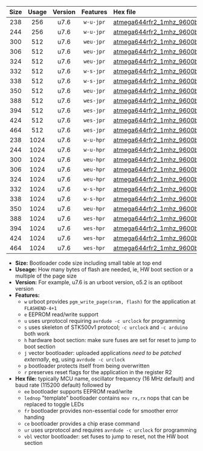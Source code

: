 |Size|Usage|Version|Features|Hex file|
|:-:|:-:|:-:|:-:|:--|
|238|256|u7.6|`w-u-jpr`|[atmega644rfr2_1mhz_9600bps_ur_vbl.hex](https://raw.githubusercontent.com/stefanrueger/urboot/main//atmega644rfr2_1mhz_9600bps_ur_vbl.hex)|
|244|256|u7.6|`w-u-jpr`|[atmega644rfr2_1mhz_9600bps_lednop_ur_vbl.hex](https://raw.githubusercontent.com/stefanrueger/urboot/main//atmega644rfr2_1mhz_9600bps_lednop_ur_vbl.hex)|
|300|512|u7.6|`weu-jpr`|[atmega644rfr2_1mhz_9600bps_ee_ur_vbl.hex](https://raw.githubusercontent.com/stefanrueger/urboot/main//atmega644rfr2_1mhz_9600bps_ee_ur_vbl.hex)|
|306|512|u7.6|`weu-jpr`|[atmega644rfr2_1mhz_9600bps_ee_lednop_ur_vbl.hex](https://raw.githubusercontent.com/stefanrueger/urboot/main//atmega644rfr2_1mhz_9600bps_ee_lednop_ur_vbl.hex)|
|324|512|u7.6|`weu-jpr`|[atmega644rfr2_1mhz_9600bps_ee_lednop_fr_ur_vbl.hex](https://raw.githubusercontent.com/stefanrueger/urboot/main//atmega644rfr2_1mhz_9600bps_ee_lednop_fr_ur_vbl.hex)|
|332|512|u7.6|`w-s-jpr`|[atmega644rfr2_1mhz_9600bps_vbl.hex](https://raw.githubusercontent.com/stefanrueger/urboot/main//atmega644rfr2_1mhz_9600bps_vbl.hex)|
|338|512|u7.6|`w-s-jpr`|[atmega644rfr2_1mhz_9600bps_lednop_vbl.hex](https://raw.githubusercontent.com/stefanrueger/urboot/main//atmega644rfr2_1mhz_9600bps_lednop_vbl.hex)|
|350|512|u7.6|`weu-jpr`|[atmega644rfr2_1mhz_9600bps_ee_lednop_fr_ce_ur_vbl.hex](https://raw.githubusercontent.com/stefanrueger/urboot/main//atmega644rfr2_1mhz_9600bps_ee_lednop_fr_ce_ur_vbl.hex)|
|388|512|u7.6|`wes-jpr`|[atmega644rfr2_1mhz_9600bps_ee_vbl.hex](https://raw.githubusercontent.com/stefanrueger/urboot/main//atmega644rfr2_1mhz_9600bps_ee_vbl.hex)|
|394|512|u7.6|`wes-jpr`|[atmega644rfr2_1mhz_9600bps_ee_lednop_vbl.hex](https://raw.githubusercontent.com/stefanrueger/urboot/main//atmega644rfr2_1mhz_9600bps_ee_lednop_vbl.hex)|
|424|512|u7.6|`wes-jpr`|[atmega644rfr2_1mhz_9600bps_ee_lednop_fr_vbl.hex](https://raw.githubusercontent.com/stefanrueger/urboot/main//atmega644rfr2_1mhz_9600bps_ee_lednop_fr_vbl.hex)|
|464|512|u7.6|`wes-jpr`|[atmega644rfr2_1mhz_9600bps_ee_lednop_fr_ce_vbl.hex](https://raw.githubusercontent.com/stefanrueger/urboot/main//atmega644rfr2_1mhz_9600bps_ee_lednop_fr_ce_vbl.hex)|
|238|1024|u7.6|`w-u-hpr`|[atmega644rfr2_1mhz_9600bps_ur.hex](https://raw.githubusercontent.com/stefanrueger/urboot/main//atmega644rfr2_1mhz_9600bps_ur.hex)|
|244|1024|u7.6|`w-u-hpr`|[atmega644rfr2_1mhz_9600bps_lednop_ur.hex](https://raw.githubusercontent.com/stefanrueger/urboot/main//atmega644rfr2_1mhz_9600bps_lednop_ur.hex)|
|300|1024|u7.6|`weu-hpr`|[atmega644rfr2_1mhz_9600bps_ee_ur.hex](https://raw.githubusercontent.com/stefanrueger/urboot/main//atmega644rfr2_1mhz_9600bps_ee_ur.hex)|
|306|1024|u7.6|`weu-hpr`|[atmega644rfr2_1mhz_9600bps_ee_lednop_ur.hex](https://raw.githubusercontent.com/stefanrueger/urboot/main//atmega644rfr2_1mhz_9600bps_ee_lednop_ur.hex)|
|324|1024|u7.6|`weu-hpr`|[atmega644rfr2_1mhz_9600bps_ee_lednop_fr_ur.hex](https://raw.githubusercontent.com/stefanrueger/urboot/main//atmega644rfr2_1mhz_9600bps_ee_lednop_fr_ur.hex)|
|332|1024|u7.6|`w-s-hpr`|[atmega644rfr2_1mhz_9600bps.hex](https://raw.githubusercontent.com/stefanrueger/urboot/main//atmega644rfr2_1mhz_9600bps.hex)|
|338|1024|u7.6|`w-s-hpr`|[atmega644rfr2_1mhz_9600bps_lednop.hex](https://raw.githubusercontent.com/stefanrueger/urboot/main//atmega644rfr2_1mhz_9600bps_lednop.hex)|
|350|1024|u7.6|`weu-hpr`|[atmega644rfr2_1mhz_9600bps_ee_lednop_fr_ce_ur.hex](https://raw.githubusercontent.com/stefanrueger/urboot/main//atmega644rfr2_1mhz_9600bps_ee_lednop_fr_ce_ur.hex)|
|388|1024|u7.6|`wes-hpr`|[atmega644rfr2_1mhz_9600bps_ee.hex](https://raw.githubusercontent.com/stefanrueger/urboot/main//atmega644rfr2_1mhz_9600bps_ee.hex)|
|394|1024|u7.6|`wes-hpr`|[atmega644rfr2_1mhz_9600bps_ee_lednop.hex](https://raw.githubusercontent.com/stefanrueger/urboot/main//atmega644rfr2_1mhz_9600bps_ee_lednop.hex)|
|424|1024|u7.6|`wes-hpr`|[atmega644rfr2_1mhz_9600bps_ee_lednop_fr.hex](https://raw.githubusercontent.com/stefanrueger/urboot/main//atmega644rfr2_1mhz_9600bps_ee_lednop_fr.hex)|
|464|1024|u7.6|`wes-hpr`|[atmega644rfr2_1mhz_9600bps_ee_lednop_fr_ce.hex](https://raw.githubusercontent.com/stefanrueger/urboot/main//atmega644rfr2_1mhz_9600bps_ee_lednop_fr_ce.hex)|

- **Size:** Bootloader code size including small table at top end
- **Useage:** How many bytes of flash are needed, ie, HW boot section or a multiple of the page size
- **Version:** For example, u7.6 is an urboot version, o5.2 is an optiboot version
- **Features:**
  + `w` urboot provides `pgm_write_page(sram, flash)` for the application at `FLASHEND-4+1`
  + `e` EEPROM read/write support
  + `u` uses urprotocol requiring `avrdude -c urclock` for programming
  + `s` uses skeleton of STK500v1 protocol; `-c urclock` and `-c arduino` both work
  + `h` hardware boot section: make sure fuses are set for reset to jump to boot section
  + `j` vector bootloader: uploaded applications *need to be patched externally*, eg, using `avrdude -c urclock`
  + `p` bootloader protects itself from being overwritten
  + `r` preserves reset flags for the application in the register R2
- **Hex file:** typically MCU name, oscillator frequency (16 MHz default) and baud rate (115200 default) followed by
  + `ee` bootloader supports EEPROM read/write
  + `lednop` "template" bootloader contains `mov rx,rx` nops that can be replaced to toggle LEDs
  + `fr` bootloader provides non-essential code for smoother error handing
  + `ce` bootloader provides a chip erase command
  + `ur` uses urprotocol and requires `avrdude -c urclock` for programming
  + `vbl` vector bootloader: set fuses to jump to reset, not the HW boot section
